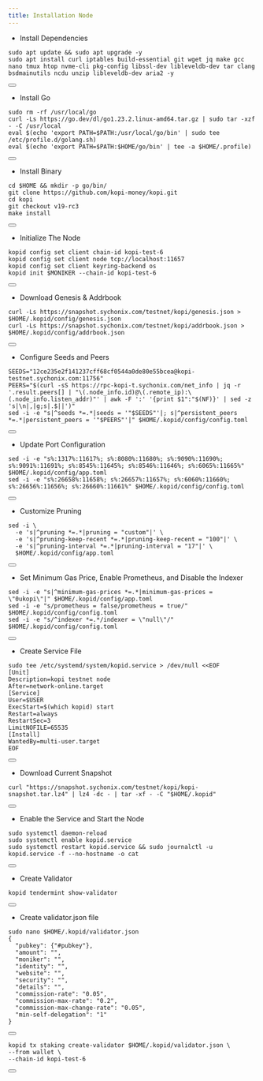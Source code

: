 ```yaml
---
title: Installation Node
---
```


- Install Dependencies 

<div class="code-block-wrapper">
  <pre><code>sudo apt update && sudo apt upgrade -y
sudo apt install curl iptables build-essential git wget jq make gcc nano tmux htop nvme-cli pkg-config libssl-dev libleveldb-dev tar clang bsdmainutils ncdu unzip libleveldb-dev aria2 -y</code></pre>
  <button class="copy-btn"><i class="fas fa-copy"></i></button>
</div>

- Install Go

<div class="code-block-wrapper">
  <pre><code>sudo rm -rf /usr/local/go
curl -Ls https://go.dev/dl/go1.23.2.linux-amd64.tar.gz | sudo tar -xzf - -C /usr/local
eval $(echo 'export PATH=$PATH:/usr/local/go/bin' | sudo tee /etc/profile.d/golang.sh)
eval $(echo 'export PATH=$PATH:$HOME/go/bin' | tee -a $HOME/.profile)</code></pre>
  <button class="copy-btn"><i class="fas fa-copy"></i></button>
</div>

- Install Binary

<div class="code-block-wrapper">
  <pre><code>cd $HOME && mkdir -p go/bin/
git clone https://github.com/kopi-money/kopi.git
cd kopi
git checkout v19-rc3
make install</code></pre>
  <button class="copy-btn"><i class="fas fa-copy"></i></button>
</div>

- Initialize The Node

<div class="code-block-wrapper"><!-- Change chain id and port -->
  <pre><code>kopid config set client chain-id kopi-test-6
kopid config set client node tcp://localhost:11657
kopid config set client keyring-backend os
kopid init $MONIKER --chain-id kopi-test-6</code></pre>
  <button class="copy-btn"><i class="fas fa-copy"></i></button>
</div><!-- Change chain id and port -->

- Download Genesis & Addrbook

<div class="code-block-wrapper">
  <pre><code>curl -Ls https://snapshot.sychonix.com/testnet/kopi/genesis.json > $HOME/.kopid/config/genesis.json
curl -Ls https://snapshot.sychonix.com/testnet/kopi/addrbook.json > $HOME/.kopid/config/addrbook.json</code></pre>
  <button class="copy-btn"><i class="fas fa-copy"></i></button>
</div>

- Configure Seeds and Peers

<div class="code-block-wrapper">
  <pre><code>SEEDS="12ce235e2f141237cff68cf0544a0de80e55bcea@kopi-testnet.sychonix.com:11756"
PEERS="$(curl -sS https://rpc-kopi-t.sychonix.com/net_info | jq -r '.result.peers[] | "\(.node_info.id)@\(.remote_ip):\(.node_info.listen_addr)"' | awk -F ':' '{print $1":"$(NF)}' | sed -z 's|\n|,|g;s|.$||')"
sed -i -e "s|^seeds *=.*|seeds = '"$SEEDS"'|; s|^persistent_peers *=.*|persistent_peers = '"$PEERS"'|" $HOME/.kopid/config/config.toml</code></pre>
  <button class="copy-btn"><i class="fas fa-copy"></i></button>
</div>

- Update Port Configuration

<div class="code-block-wrapper">
  <pre><code>sed -i -e "s%:1317%:11617%; s%:8080%:11680%; s%:9090%:11690%; s%:9091%:11691%; s%:8545%:11645%; s%:8546%:11646%; s%:6065%:11665%" $HOME/.kopid/config/app.toml
sed -i -e "s%:26658%:11658%; s%:26657%:11657%; s%:6060%:11660%; s%:26656%:11656%; s%:26660%:11661%" $HOME/.kopid/config/config.toml</code></pre>
  <button class="copy-btn"><i class="fas fa-copy"></i></button>
</div>

- Customize Pruning

<div class="code-block-wrapper">
  <pre><code>sed -i \
  -e 's|^pruning *=.*|pruning = "custom"|' \
  -e 's|^pruning-keep-recent *=.*|pruning-keep-recent = "100"|' \
  -e 's|^pruning-interval *=.*|pruning-interval = "17"|' \
  $HOME/.kopid/config/app.toml</code></pre>
  <button class="copy-btn"><i class="fas fa-copy"></i></button>
</div>

- Set Minimum Gas Price, Enable Prometheus, and Disable the Indexer

<div class="code-block-wrapper"><!-- Note: Change gas price and denom -->
  <pre><code>sed -i -e "s|^minimum-gas-prices *=.*|minimum-gas-prices = \"0ukopi\"|" $HOME/.kopid/config/app.toml
sed -i -e "s/prometheus = false/prometheus = true/" $HOME/.kopid/config/config.toml
sed -i -e "s/^indexer *=.*/indexer = \"null\"/" $HOME/.kopid/config/config.toml</code></pre>
  <button class="copy-btn"><i class="fas fa-copy"></i></button>
</div><!-- Note: Change gas price and denom -->

- Create Service File

<div class="code-block-wrapper">
  <pre><code>sudo tee /etc/systemd/system/kopid.service &gt; /dev/null &lt;&lt;EOF
[Unit]
Description=kopi testnet node
After=network-online.target
[Service]
User=$USER
ExecStart=$(which kopid) start
Restart=always
RestartSec=3
LimitNOFILE=65535
[Install]
WantedBy=multi-user.target
EOF</code></pre>
  <button class="copy-btn"><i class="fas fa-copy"></i></button>
</div>

- Download Current Snapshot

<div class="code-block-wrapper">
  <pre><code>curl "https://snapshot.sychonix.com/testnet/kopi/kopi-snapshot.tar.lz4" | lz4 -dc - | tar -xf - -C "$HOME/.kopid"</code></pre>
  <button class="copy-btn"><i class="fas fa-copy"></i></button>
</div>

- Enable the Service and Start the Node

<div class="code-block-wrapper">
  <pre><code>sudo systemctl daemon-reload
sudo systemctl enable kopid.service
sudo systemctl restart kopid.service && sudo journalctl -u kopid.service -f --no-hostname -o cat</code></pre>
  <button class="copy-btn"><i class="fas fa-copy"></i></button>
</div>

- Create Validator

<div class="code-block-wrapper">
  <pre><code>kopid tendermint show-validator</code></pre>
  <button class="copy-btn"><i class="fas fa-copy"></i></button>
</div>

- Create validator.json file
<div class="code-block-wrapper">
  <pre><code>sudo nano $HOME/.kopid/validator.json
{
  "pubkey": {"#pubkey"},
  "amount": "", 
  "moniker": "", 
  "identity": "",
  "website": "",
  "security": "", 
  "details": "", 
  "commission-rate": "0.05",
  "commission-max-rate": "0.2",
  "commission-max-change-rate": "0.05",
  "min-self-delegation": "1"
}</code></pre>
  <button class="copy-btn"><i class="fas fa-copy"></i></button>
</div>

<div class="code-block-wrapper">
  <pre><code>kopid tx staking create-validator $HOME/.kopid/validator.json \
--from wallet \
--chain-id kopi-test-6</code></pre>
  <button class="copy-btn"><i class="fas fa-copy"></i></button>
</div>
